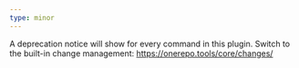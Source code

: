 ```yaml
---
type: minor
---
```


A deprecation notice will show for every command in this plugin. Switch to the built-in change management: https://onerepo.tools/core/changes/
